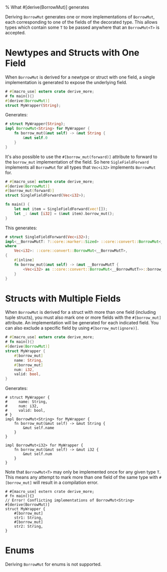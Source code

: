 % What #[derive(BorrowMut)] generates

Deriving `BorrowMut` generates one or more implementations of `BorrowMut`, each
corresponding to one of the fields of the decorated type.
This allows types which contain some `T` to be passed anywhere that an
`BorrowMut<T>` is accepted.

# Newtypes and Structs with One Field

When `BorrowMut` is derived for a newtype or struct with one field, a single
implementation is generated to expose the underlying field.

```rust
# #[macro_use] extern crate derive_more;
# fn main(){}
#[derive(BorrowMut)]
struct MyWrapper(String);
```

Generates:

```rust
# struct MyWrapper(String);
impl BorrowMut<String> for MyWrapper {
    fn borrow_mut(&mut self) -> &mut String {
        &mut self.0
    }
}
```

It's also possible to use the `#[borrow_mut(forward)]` attribute to forward
to the `borrow_mut` implementation of the field. So here `SigleFieldForward`
implements all `BorrowMut` for all types that `Vec<i32>` implements `BorrowMut` for.

```rust
# #[macro_use] extern crate derive_more;
#[derive(BorrowMut)]
#[borrow_mut(forward)]
struct SingleFieldForward(Vec<i32>);

fn main() {
    let mut item = SingleFieldForward(vec![]);
    let _: &mut [i32] = (&mut item).borrow_mut();
}

```

This generates:

```rust
# struct SingleFieldForward(Vec<i32>);
impl<__BorrowMutT: ?::core::marker::Sized> ::core::convert::BorrowMut<__BorrowMutT> for SingleFieldForward
where
    Vec<i32>: ::core::convert::BorrowMut<__BorrowMutT>,
{
    #[inline]
    fn borrow_mut(&mut self) -> &mut __BorrowMutT {
        <Vec<i32> as ::core::convert::BorrowMut<__BorrowMutT>>::borrow_mut(&mut self.0)
    }
}
```


# Structs with Multiple Fields

When `BorrowMut` is derived for a struct with more than one field (including tuple
structs), you must also mark one or more fields with the `#[borrow_mut]` attribute.
An implementation will be generated for each indicated field.
You can also exclude a specific field by using `#[borrow_mut(ignore)]`.

```rust
# #[macro_use] extern crate derive_more;
# fn main(){}
#[derive(BorrowMut)]
struct MyWrapper {
    #[borrow_mut]
    name: String,
    #[borrow_mut]
    num: i32,
    valid: bool,
}


```

Generates:

```
# struct MyWrapper {
#     name: String,
#     num: i32,
#     valid: bool,
# }
impl BorrowMut<String> for MyWrapper {
    fn borrow_mut(&mut self) -> &mut String {
        &mut self.name
    }
}

impl BorrowMut<i32> for MyWrapper {
    fn borrow_mut(&mut self) -> &mut i32 {
        &mut self.num
    }
}
```

Note that `BorrowMut<T>` may only be implemented once for any given type `T`. This means any attempt to
mark more than one field of the same type with `#[borrow_mut]` will result in a compilation error.

```compile_fail
# #[macro_use] extern crate derive_more;
# fn main(){}
// Error! Conflicting implementations of BorrowMut<String>
#[derive(BorrowMut)]
struct MyWrapper {
    #[borrow_mut]
    str1: String,
    #[borrow_mut]
    str2: String,
}
```

# Enums

Deriving `BorrowMut` for enums is not supported.
